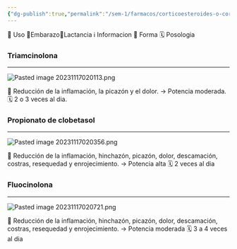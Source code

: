 ```yaml
---
{"dg-publish":true,"permalink":"/sem-1/farmacos/corticoesteroides-o-corticoides-topicos/"}
---
```


🎯 Uso 🤰Embarazo🥛Lactancia ℹ️ Informacion 💊 Forma 🗓️ Posologia
### Triamcinolona
---
![Pasted image 20231117020113.png](/img/user/Sem-1/Cirugia%20Bucal%20I/Medias/Pasted%20image%2020231117020113.png)

🎯 Reducción de la inflamación, la picazón y el dolor.
→ Potencia moderada.
🗓️ 2 o 3 veces al dia.

### Propionato de clobetasol
---
![Pasted image 20231117020356.png](/img/user/Sem-1/Cirugia%20Bucal%20I/Medias/Pasted%20image%2020231117020356.png)

🎯 Reducción de la inflamación, hinchazón, picazón, dolor, descamación, costras, resequedad y enrojecimiento.
→ Potencia alta
🗓️ 2 veces al dia

### Fluocinolona
---
![Pasted image 20231117020721.png](/img/user/Sem-1/Cirugia%20Bucal%20I/Medias/Pasted%20image%2020231117020721.png)

🎯 Reducción de la inflamación, hinchazón, picazón, dolor, descamación, costras, resequedad y enrojecimiento.
→ Potencia moderada
🗓️ 3 a 4 veces al dia